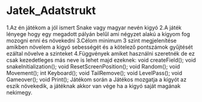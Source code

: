 # Jatek_Adatstrukt

1.Az én játékom a jól ismert Snake vagy magyar nevén kigyó
2.A játék lényege hogy egy megadott pályán belűl ami négyzet alakú a kígyom fog mozogni enni és növekedni
3.Célom minimum 3 szint megjelenítése amikben növelem a kigyó sebességét  és a kötelező pontszámok gyűjtését ezáltal növelve a szinteket
4.Függvények amiket használni szeretnék de ez csak kezedetleges más neve is lehet majd ezeknek:
void createField();
void snakeInitialization();
void ResetScreenPosition();
void Random();
void Movement();
int Keyboard();
void TailRemove();
void LevelPass();
void Gameover();
void Print();
Játékom során a Játékos mozgatja a  kígyót  az eszik növekedik,  a játéknak akkor van vége ha a  kigyó saját magának nekimegy.
